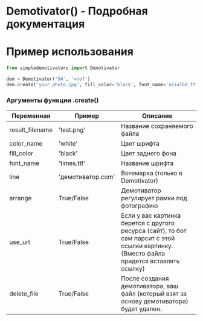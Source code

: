 # Demotivator() - Подробная документация

# Пример использования
```python 
from simpledemotivators import Demotivator

dem = Demotivator('Эй', 'что?')
dem.create('your_photo.jpg', fill_color='black', font_name='arialbd.ttf', line='демотиватор.com', arrange=True)
```

### Аргументы функции .create()
| Переменная | Пример | Описание |
| -------- | --------- | ---------|
| result_filename | 'test.png' | Название сохраняемого файла
| color_name | 'white' | Цвет шрифта
| fill_color | 'black' | Цвет заднего фона
| font_name | 'times.ttf' | Название шрифта
| line | 'демотиватор.com' | Вотемарка (только в Demotivator)
| arrange | True/False | Демотиватор регулирует рамки под фотографию
| use_url | True/False | Если у вас картинка берется с другого ресурса (сайт), то бот сам парсит с этой ссылки картинку. (Вместо файла придется вставлять ссылку)
| delete_file | True/False | После создания демотиватора, ваш файл (который взят за основу демотиватора) будет удален.
